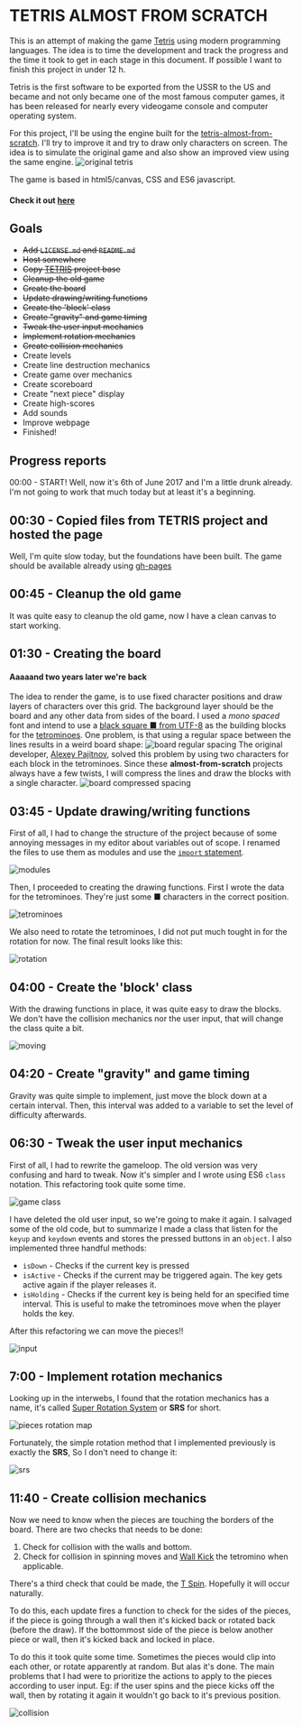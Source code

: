 # TETRIS ALMOST FROM SCRATCH
This is an attempt of making the game [Tetris](https://en.wikipedia.org/wiki/Tetris) using modern programming languages. The idea is to time the development and track the progress and the time it took to get in each stage in this document. If possible I want to finish this project in under 12 h.

Tetris is the first software to be exported from the USSR to the US and became and not only became one of the most famous computer games, it has been released for nearly every videogame console and computer operating system.

For this project, I'll be using the engine built for the [tetris-almost-from-scratch](https://github.com/ArmlessJohn404/tetris-almost-from-scratch). I'll try to improve it and try to draw only characters on screen. The idea is to simulate the original game and also show an improved view using the same engine.
![original tetris](https://upload.wikimedia.org/wikipedia/en/7/7c/Tetris-VeryFirstVersion.png)

The game is based in html5/canvas, CSS and ES6 javascript.

#### Check it out [here](https://armlessjohn404.github.io/tetris-almost-from-scratch/)

## Goals
*   ~~Add `LICENSE.md` and `README.md`~~
*   ~~Host somewhere~~
*   ~~Copy [TETRIS](https://armlessjohn404.github.io/pong-almost-from-scratch/) project base~~
*   ~~Cleanup the old game~~
*   ~~Create the board~~
*   ~~Update drawing/writing functions~~
*   ~~Create the 'block' class~~
*   ~~Create "gravity" and game timing~~
*   ~~Tweak the user input mechanics~~
*   ~~Implement rotation mechanics~~
*   ~~Create collision mechanics~~
*   Create levels
*   Create line destruction mechanics
*   Create game over mechanics
*   Create scoreboard
*   Create "next piece" display
*   Create high-scores
*   Add sounds
*   Improve webpage
*   Finished!

## Progress reports
00:00 - START! Well, now it's 6th of June 2017 and I'm a little drunk already.
I'm not going to work that much today but at least it's a beginning.

## 00:30 - Copied files from TETRIS project and hosted the page
Well, I'm quite slow today, but the foundations have been built. The game should
be available already using [gh-pages](https://pages.github.com/)

## 00:45 - Cleanup the old game
It was quite easy to cleanup the old game, now I have a clean canvas to start
working.

## 01:30 - Creating the board
#### Aaaaand two years later we're back
The idea to render the game, is to use fixed character positions and draw layers
of characters over this grid. The background layer should be the board and any
other data from sides of the board. I used a *mono spaced* font and intend to
use a [black square ■ from UTF-8](https://www.fileformat.info/info/unicode/char/25a0/index.htm) as the building blocks for the [tetrominoes](https://en.wikipedia.org/wiki/Tetromino).
One problem, is that using a regular space between the lines results in a weird
board shape:
![board regular spacing](/report-assets/board_regular_spacing.png)
The original developer, [Alexey Pajitnov](https://en.wikipedia.org/wiki/Alexey_Pajitnov),
solved this problem by using two characters for each block in the tetrominoes.
Since these **almost-from-scratch** projects always have a few twists, I will
compress the lines and draw the blocks with a single character.
![board compressed spacing](/report-assets/board_compressed_spacing.png)

## 03:45 - Update drawing/writing functions
First of all, I had to change the structure of the project because of some
annoying messages in my editor about variables out of scope. I renamed the files
to use them as modules and use the [`import` statement](https://developer.mozilla.org/en-US/docs/Web/JavaScript/Reference/Statements/import).

![modules](/report-assets/modules.png)

Then, I proceeded to creating the drawing functions. First I wrote the data for
the tetrominoes. They're just some ■ characters in the correct position.

![tetrominoes](/report-assets/tetrominoes.png)

We also need to rotate the tetrominoes, I did not put much tought in for the
rotation for now. The final result looks like this:

![rotation](/report-assets/rotation.png)

## 04:00 - Create the 'block' class
With the drawing functions in place, it was quite easy to draw the blocks. We
don't have the collision mechanics nor the user input, that will change the
class quite a bit.

![moving](/report-assets/moving.gif)


## 04:20 - Create "gravity" and game timing
Gravity was quite simple to implement, just move the block down at a certain
interval. Then, this interval was added to a variable to set the level of
difficulty afterwards.

## 06:30 - Tweak the user input mechanics
First of all, I had to rewrite the gameloop. The old version was very confusing
and hard to tweak. Now it's simpler and I wrote using ES6 `class` notation. This
refactoring took quite some time.

![game class](/report-assets/game_class.png)

I have deleted the old user input, so we're going to make it again. I salvaged
some of the old code, but to summarize I made a class that listen for the `keyup`
and `keydown` events and stores the pressed buttons in an `object`. I also
implemented three handful methods:
-   `isDown` - Checks if the current key is pressed
-   `isActive` - Checks if the current may be triggered again. The key gets active again if the player releases it.
-   `isHolding` - Checks if the current key is being held for an specified time interval. This is useful to make the tetrominoes move when the player holds the key.

After this refactoring we can move the pieces!!

![input](/report-assets/input.gif)

## 7:00 - Implement rotation mechanics
Looking up in the interwebs, I found that the rotation mechanics has a name,
it's called [Super Rotation System](http://tetris.wikia.com/wiki/SRS) or **SRS**
for short.

![pieces rotation map](https://i.stack.imgur.com/JLRFu.png)

Fortunately, the simple rotation method that I implemented previously is exactly
the **SRS**, So I don't need to change it:

![srs](/report-assets/srs.gif)


## 11:40 - Create collision mechanics
Now we need to know when the pieces are touching the borders of the board.
There are two checks that needs to be done:
1. Check for collision with the walls and bottom.
2. Check for collision in spinning moves and
[Wall Kick](http://tetris.wikia.com/wiki/Wall_kick) the tetromino when
applicable.

There's a third check that could be made, the
[T Spin](http://tetris.wikia.com/wiki/T-Spin). Hopefully it will occur naturally.

To do this, each update fires a function to check for the sides of the pieces,
if the piece is going through a wall then it's kicked back or rotated back
(before the draw). If the bottommost side of the piece is below another piece or
wall, then it's kicked back and locked in place.

To do this it took quite some time. Sometimes the pieces would clip into each
other, or rotate apparently at random. But alas it's done. The main problems that
I had were to prioritize the actions to apply to the pieces according to user input.
Eg: if the user spins and the piece kicks off the wall, then by rotating it again
it wouldn't go back to it's previous position.

![collision](/report-assets/collision.gif)
